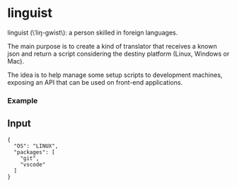 # linguist

linguist (\ˈliŋ-gwist\\): a person skilled in foreign languages.

The main purpose is to create a kind of translator that receives a known json and return a script considering the destiny platform (Linux, Windows or Mac).

The idea is to help manage some setup scripts to development machines, exposing an API that can be used on front-end applications.

### Example

## Input
```
{
  "OS": "LINUX",
  "packages": [
    "git",
    "vscode"
  ]
}
```
